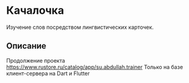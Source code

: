 # Качалочка

Изучение слов посредством лингвистических карточек.

## Описание

Продолжение проекта
https://www.rustore.ru/catalog/app/su.abdullah.trainer
Только на базе клиент-сервера на Dart и Flutter
